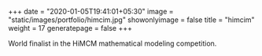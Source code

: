 +++
date = "2020-01-05T19:41:01+05:30"
image = "static/images/portfolio/himcim.jpg"
showonlyimage = false
title = "himcim"
weight = 17
generatepage = false
+++

World finalist in the HiMCM mathematical modeling competition.
